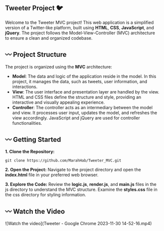 ##  Tweeter Project 🐦
Welcome to the Tweeter MVC project! This web application is a simplified version of a Twitter-like platform, built using **HTML**, **CSS**, **JavaScript**, and **jQuery**. The project follows the Model-View-Controller (MVC) architecture to ensure a clean and organized codebase. 

## 〰️ Project Structure
The project is organized using the **MVC** architecture: 
- **Model**: The data and logic of the application reside in the  model. In this project, it manages the data, such as tweets, user information, and interactions. 
- **View**: The user interface and presentation layer are handled by the view. HTML and CSS files define the structure and style, providing an interactive and visually appealing experience. 
- **Controller**: The controller acts as an intermediary between the model and view. It processes user input, updates the model, and refreshes the view accordingly. JavaScript and jQuery are used for controller functionalities.

## 〰️ Getting Started

**1. Clone the Repository:**

```
git clone https://github.com/MarahHab/Tweeter_MVC.git
```
**2. Open the Project:**
Navigate to the project directory and open the **index.html** file in your preferred web browser.

**3. Explore the Code:**
Review the **logic.js**, **render.js**, and **main.js** files in the js directory to understand the MVC structure.
Examine the **styles.css** file in the css directory for styling information.

## 〰️ Watch the Video
![Watch the video](Tweeter - Google Chrome 2023-11-30 14-52-16.mp4)
